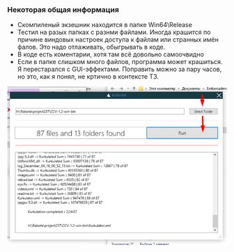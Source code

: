### Некоторая общая информация

- Скомпиленый экзешник находится в папке Win64\Release
- Тестил на разых папках с разнми файлами. Иногда крашится по причине виндовых настроек доступа к файлам или странных имён фалов. Это надо отлаживать, обыгрывать в коде.
- В коде есть коментарии, хотя там всё довольно самоочвидно
- Если в папке слишком много файлов, программа может крашиться. Я перестарался с GUI-эффектами. Поправить можно за пару часов, но это, как я понял, не кртично в контексте ТЗ.


![](https://github.com/unununununununun/AdaniTest/blob/master/src/scr.png?raw=true)
